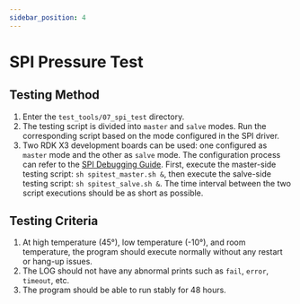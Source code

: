 ```yaml
---
sidebar_position: 4
---
```


# SPI Pressure Test

## Testing Method

1. Enter the `test_tools/07_spi_test` directory.
2. The testing script is divided into `master` and `salve` modes. Run the corresponding script based on the mode configured in the SPI driver.
3. Two RDK X3 development boards can be used: one configured as `master` mode and the other as `salve` mode. The configuration process can refer to the [SPI Debugging Guide](../driver_development/driver_spi_dev.md). First, execute the master-side testing script: `sh spitest_master.sh &`, then execute the salve-side testing script: `sh spitest_salve.sh &`. The time interval between the two script executions should be as short as possible.

## Testing Criteria

1. At high temperature (45°), low temperature (-10°), and room temperature, the program should execute normally without any restart or hang-up issues.
2. The LOG should not have any abnormal prints such as `fail`, `error`, `timeout`, etc.
3. The program should be able to run stably for 48 hours.